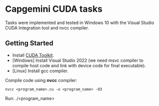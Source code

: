 # Capgemini CUDA tasks
Tasks were implemented and tested in Windows 10 with the Visual Studio CUDA Integration tool and nvcc compiler.

## Getting Started
- Install [CUDA Toolkit](https://developer.nvidia.com/cuda-toolkit).
- [Windows] Install Visual Studio 2022 (we need msvc compiler to compile host code and link with device code for final executable).
- [Linux] Install gcc compiler.

Compile code using **nvcc** compiler:

`nvcc <program_name>.cu -o <program_name> -O3`

Run:
./<program_name>
